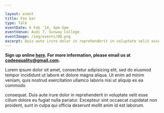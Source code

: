 ```yaml
---

layout: event
title: Foo bar
type: Talk
eventDate: 6 Feb '14, 4pm-5pm
eventVenue: Audi 7, Sunway College
eventImage: /img/events/00.png
excerpt: Duis aute irure dolor in reprehenderit in voluptate velit esse cillum dolore eu fugiat nulla pariatur.
---
```

<p>
<span class="glyphicon glyphicon-info-sign"> </span> <strong> Sign up online <a href="bit.ly/1aHWxJF">here</a>. For more information, please email us at <a href="codeequality@gmail.com">codeequality@gmail.com</a>.</strong></p>

Lorem ipsum dolor sit amet, consectetur adipisicing elit, sed do eiusmod
tempor incididunt ut labore et dolore magna aliqua. Ut enim ad minim veniam,
quis nostrud exercitation ullamco laboris nisi ut aliquip ex ea commodo


consequat. Duis aute irure dolor in reprehenderit in voluptate velit esse
cillum dolore eu fugiat nulla pariatur. Excepteur sint occaecat cupidatat non
proident, sunt in culpa qui officia deserunt mollit anim id est laborum.